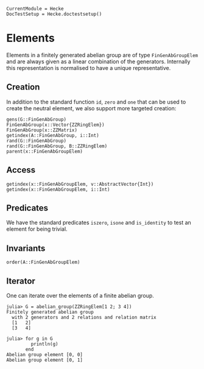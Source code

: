```@meta
CurrentModule = Hecke
DocTestSetup = Hecke.doctestsetup()
```
# Elements
Elements in a finitely generated abelian group are of type `FinGenAbGroupElem`
and are always given as a linear combination of the generators.
Internally this representation is normalised to have a unique
representative.

## Creation
In addition to the standard function `id`, `zero` and `one` that can be
used to create the neutral element, we also support more targeted creation:
```@docs
gens(G::FinGenAbGroup)
FinGenAbGroup(x::Vector{ZZRingElem})
FinGenAbGroup(x::ZZMatrix)
getindex(A::FinGenAbGroup, i::Int)
rand(G::FinGenAbGroup)
rand(G::FinGenAbGroup, B::ZZRingElem)
parent(x::FinGenAbGroupElem)
```
## Access

```@docs
getindex(x::FinGenAbGroupElem, v::AbstractVector{Int})
getindex(x::FinGenAbGroupElem, i::Int)
```

## Predicates

We have the standard predicates `iszero`, `isone` and `is_identity`
to test an element for being trivial.

## Invariants
```@docs
order(A::FinGenAbGroupElem)
```
## Iterator
One can iterate over the elements of a finite abelian group.

```jldoctest
julia> G = abelian_group(ZZRingElem[1 2; 3 4])
Finitely generated abelian group
  with 2 generators and 2 relations and relation matrix
  [1   2]
  [3   4]

julia> for g in G
         println(g)
       end
Abelian group element [0, 0]
Abelian group element [0, 1]
```

